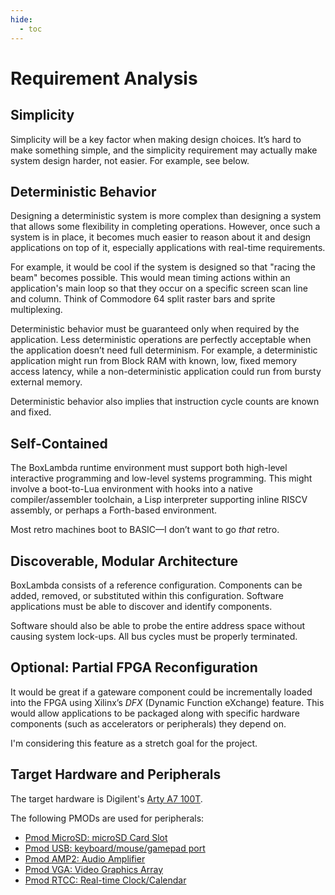 ```yaml
---
hide:
  - toc
---
```


# Requirement Analysis

## Simplicity

Simplicity will be a key factor when making design choices. It’s hard to make something simple, and the simplicity requirement may actually make system design harder, not easier. For example, see below.

## Deterministic Behavior

Designing a deterministic system is more complex than designing a system that allows some flexibility in completing operations. However, once such a system is in place, it becomes much easier to reason about it and design applications on top of it, especially applications with real-time requirements.

For example, it would be cool if the system is designed so that "racing the beam" becomes possible. This would mean timing actions within an application's main loop so that they occur on a specific screen scan line and column. Think of Commodore 64 split raster bars and sprite multiplexing.

Deterministic behavior must be guaranteed only when required by the application. Less deterministic operations are perfectly acceptable when the application doesn’t need full determinism. For example, a deterministic application might run from Block RAM with known, low, fixed memory access latency, while a non-deterministic application could run from bursty external memory.

Deterministic behavior also implies that instruction cycle counts are known and fixed.

## Self-Contained

The BoxLambda runtime environment must support both high-level interactive programming and low-level systems programming. This might involve a boot-to-Lua environment with hooks into a native compiler/assembler toolchain, a Lisp interpreter supporting inline RISCV assembly, or perhaps a Forth-based environment.

Most retro machines boot to BASIC—I don’t want to go *that* retro.

## Discoverable, Modular Architecture

BoxLambda consists of a reference configuration. Components can be added, removed, or substituted within this configuration. Software applications must be able to discover and identify components.

Software should also be able to probe the entire address space without causing system lock-ups. All bus cycles must be properly terminated.

## Optional: Partial FPGA Reconfiguration

It would be great if a gateware component could be incrementally loaded into the FPGA using Xilinx’s *DFX* (Dynamic Function eXchange) feature. This would allow applications to be packaged along with specific hardware components (such as accelerators or peripherals) they depend on.

I'm considering this feature as a stretch goal for the project.

## Target Hardware and Peripherals

The target hardware is Digilent's [Arty A7 100T](https://digilent.com/reference/programmable-logic/arty-a7/start).

The following PMODs are used for peripherals:

- [Pmod MicroSD: microSD Card Slot](https://digilent.com/shop/pmod-microsd-microsd-card-slot/)
- [Pmod USB: keyboard/mouse/gamepad port](https://machdyne.com/product/usb-host-dual-socket-pmod/)
- [Pmod AMP2: Audio Amplifier](https://digilent.com/shop/pmod-amp2-audio-amplifier/)
- [Pmod VGA: Video Graphics Array](https://digilent.com/shop/pmod-vga-video-graphics-array/)
- [Pmod RTCC: Real-time Clock/Calendar](https://digilent.com/shop/pmod-rtcc-real-time-clock-calendar/)

